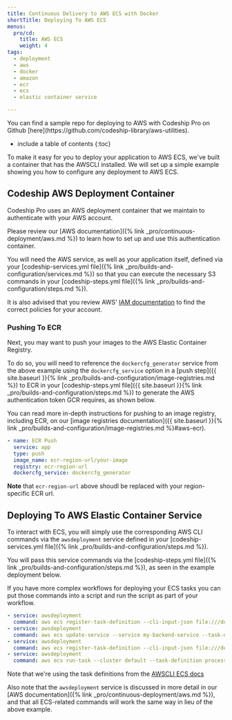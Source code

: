 ```yaml
---
title: Continuous Delivery to AWS ECS with Docker
shortTitle: Deploying To AWS ECS
menus:
  pro/cd:
    title: AWS ECS
    weight: 4
tags:
  - deployment
  - aws
  - docker
  - amazon
  - ecr
  - ecs
  - elastic container service

---
```


<div class="info-block">
You can find a sample repo for deploying to AWS with Codeship Pro on Github [here](https://github.com/codeship-library/aws-utilities).
</div>

* include a table of contents
{:toc}

To make it easy for you to deploy your application to AWS ECS, we've built a container that has the AWSCLI installed. We will set up a simple example showing you how to configure any deployment to AWS ECS.

## Codeship AWS Deployment Container

Codeship Pro uses an AWS deployment container that we maintain to authenticate with your AWS account.

Please review our [AWS documentation]({% link _pro/continuous-deployment/aws.md %}) to learn how to set up and use this authentication container.

You will need the AWS service, as well as your application itself, defined via your [codeship-services.yml file]({% link _pro/builds-and-configuration/services.md %}) so that you can execute the necessary S3 commands in your [codeship-steps.yml file]({% link _pro/builds-and-configuration/steps.md %}).

It is also advised that you review AWS' [IAM documentation](http://docs.aws.amazon.com/IAM/latest/UserGuide/introduction_access-management.html) to find the correct policies for your account.

### Pushing To ECR

Next, you may want to push your images to the AWS Elastic Container Registry.

To do so, you will need to reference the `dockercfg_generator` service from the above example using the `dockercfg_service` option in a [push step]({{ site.baseurl }}{% link _pro/builds-and-configuration/image-registries.md %}) to ECR in your [codeship-steps.yml file]({{ site.baseurl }}{% link _pro/builds-and-configuration/steps.md %}) to generate the AWS authentication token GCR requires, as shown below.

You can read more in-depth instructions for pushing to an image registry, including ECR, on our [image registries documentation]({{ site.baseurl }}{% link _pro/builds-and-configuration/image-registries.md %}#aws-ecr).

```yaml
- name: ECR Push
  service: app
  type: push
  image_name: ecr-region-url/your-image
  registry: ecr-region-url
  dockercfg_service: dockercfg_generator
```

**Note** that `ecr-region-url` above shoudl be replaced with your region-specific ECR url.

## Deploying To AWS Elastic Container Service

To interact with ECS, you will simply use the corresponding AWS CLI commands via the `awsdeployment` service defined in your [codeship-services.yml file]({% link _pro/builds-and-configuration/steps.md %}).

You will pass this service commands via the [codeship-steps.yml file]({% link _pro/builds-and-configuration/steps.md %}), as seen in the example deployment below.

If you have more complex workflows for deploying your ECS tasks you can put those commands into a script and run the script as part of your workflow.

```yaml
- service: awsdeployment
  command: aws ecs register-task-definition --cli-input-json file:///deploy/tasks/backend.json
- service: awsdeployment
  command: aws ecs update-service --service my-backend-service --task-definition backend
- service: awsdeployment
  command: aws ecs register-task-definition --cli-input-json file:///deploy/tasks/process_queue.json
- service: awsdeployment
  command: aws ecs run-task --cluster default --task-definition process_queue --count 5
```
Note that we're using the task definitions from the [AWSCLI ECS docs](http://docs.aws.amazon.com/AmazonECS/latest/developerguide/ECS_AWSCLI.html#AWSCLI_run_task)

Also note that the `awsdeployment` service is discussed in more detail in our [AWS documentation]({% link _pro/continuous-deployment/aws.md %}), and that all ECS-related commands will work the same way in lieu of the above example.
